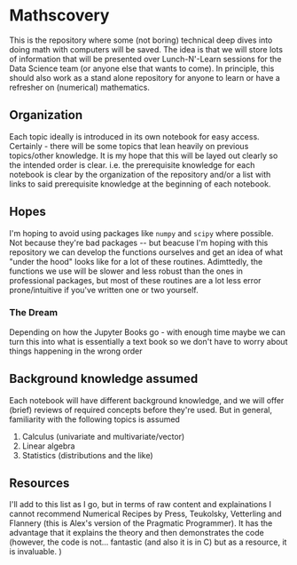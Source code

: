 # Mathscovery 

This is the repository where some (not boring) technical deep dives into doing math with computers will be saved. The idea is that we will store lots of information that will be presented over Lunch-N'-Learn sessions for the Data Science team (or anyone else that wants to come). In principle, this should also work as a stand alone repository for anyone to learn or have a refresher on (numerical) mathematics. 

## Organization
Each topic ideally is introduced in its own notebook for easy access. Certainly - there will be some topics that lean heavily on previous topics/other knowledge. It is my hope that this will be layed out clearly so the intended order is clear. i.e. the prerequisite knowledge for each notebook is clear by the organization of the repository and/or a list with links to said prerequisite knowledge at the beginning of each notebook.

## Hopes
I'm hoping to avoid using packages like `numpy` and `scipy` where possible. Not because they're bad packages -- but beacuse I'm hoping with this repository we can develop the functions ourselves and get an idea of what "under the hood" looks like for a lot of these routines. Adimttedly, the functions we use will be slower and less robust than the ones in professional packages, but most of these routines are a lot less error prone/intuitive if you've written one or two yourself. 

### The Dream
Depending on how the Jupyter Books go - with enough time maybe we can turn this into what is essentially a text book so we don't have to worry about things happening in the wrong order 

## Background knowledge assumed
Each notebook will have different background knowledge, and we will offer (brief) reviews of required concepts before they're used. But in general, familiarity with the following topics is assumed

1. Calculus (univariate and multivariate/vector)
2. Linear algebra
3. Statistics (distributions and the like) 

## Resources

I'll add to this list as I go, but in terms of raw content and explainations I cannot recommend Numerical Recipes by Press, Teukolsky, Vetterling and Flannery (this is Alex's version of the Pragmatic Programmer). It has the advantage that it explains the theory and then demonstrates the code (however, the code is not... fantastic (and also it is in C) but as a resource, it is invaluable. )
